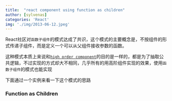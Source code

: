 ```yaml
---
title:  "react component using function as children"
author: [sylvenas]
categories: 'React'
img: './img/2013-06-12.jpeg'
---
```

React社区对`函数子组件`的模式达成了共识，这个模式的主要概念是，不按组件的形式传递子组件，而是定义一个可以从父组件接收参数的函数。

这种模式本质上来说和[`high order component`]()的目的是一样的，都是为了抽取公共逻辑，不过实现的方式却大不相同，几乎所有的用高阶组件实现的效果，使用`函数子组件`的模式也能实现

下面通过一个实例来看一下这个模式的思路

### Function as Children

